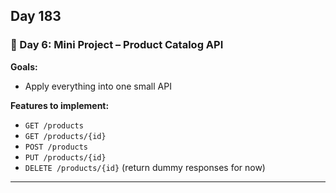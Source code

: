 ## Day 183

### **🔸 Day 6: Mini Project – Product Catalog API**

**Goals:**

* Apply everything into one small API

**Features to implement:**

* `GET /products`
* `GET /products/{id}`
* `POST /products`
* `PUT /products/{id}`
* `DELETE /products/{id}` (return dummy responses for now)

---